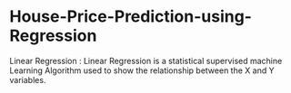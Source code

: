 # House-Price-Prediction-using-Regression

Linear Regression :  Linear Regression is a statistical supervised machine Learning Algorithm used to show the relationship between the X and Y variables. 
